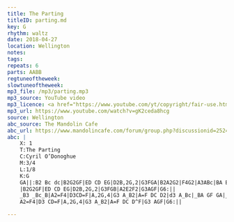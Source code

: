```yaml
---
title: The Parting
titleID: parting.md
key: G
rhythm: waltz
date: 2018-04-27
location: Wellington
notes:
tags:
repeats: 6 
parts: AABB 
regtuneoftheweek:
slowtuneoftheweek:
mp3_file: /mp3/parting.mp3
mp3_source: YouTube video
mp3_licence: <a href="https://www.youtube.com/yt/copyright/fair-use.html">YouTube Fair Use</a>
mp3_url: https://www.youtube.com/watch?v=gK2ceda8hcg
source: Wellington
abc_source: The Mandolin Cafe
abc_url: https://www.mandolincafe.com/forum/group.php?discussionid=2524&do=discuss
abc: |
    X: 1
    T:The Parting
    C:Cyril O’Donoghue
    M:3/4
    L:1/8
    K:G
    GA||:B2 Bc dc|B2G2GF|ED CD EG|D2B,2G,2|G3FGA|B2A2G2|F4G2|A3ABc|BA Bc dc|
    |B2G2GF|ED CD EG|D2B,2G,2|G3FGB|A2E2F2|G3AGF|G6:||
    _B3 _Bc_B|A2=F4|D3CD=F|A,2G,4|G3 A_B2|A=F DC D2|d3 A_Bc|_BA GF GA|_B3_Bc_B|
    A2=F4|D3 CD=F|A,2G,4|G3 A_B2|A=F DC D^F|G3 AGF|G6:||

---
```

